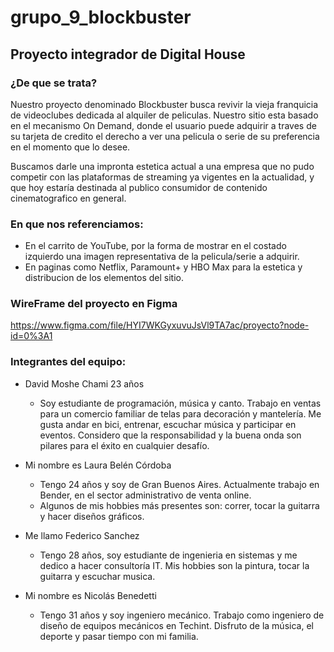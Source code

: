 # grupo_9_blockbuster
## Proyecto integrador de Digital House

### ¿De que se trata?

Nuestro proyecto denominado Blockbuster busca revivir la vieja franquicia de videoclubes dedicada al alquiler de peliculas. Nuestro sitio esta basado en el mecanismo On Demand, donde el usuario puede adquirir a traves de su tarjeta de credito el derecho a ver una pelicula o serie de su preferencia en el momento que lo desee.

Buscamos darle una impronta estetica actual a una empresa que no pudo competir con las plataformas de streaming ya vigentes en la actualidad, y que hoy estaría destinada al publico consumidor de contenido cinematografico en general.

### En que nos referenciamos:

- En el carrito de YouTube, por la forma de mostrar en el costado izquierdo una imagen representativa de la pelicula/serie a adquirir.
- En paginas como Netflix, Paramount+ y HBO Max para la estetica y distribucion de los elementos del sitio.

### WireFrame del proyecto en Figma
https://www.figma.com/file/HYI7WKGyxuvuJsVl9TA7ac/proyecto?node-id=0%3A1

### Integrantes del equipo:

* David Moshe Chami 23 años
  - Soy estudiante de programación, música y canto. Trabajo en ventas para un comercio familiar de telas para decoración y mantelería. Me gusta andar en bici, entrenar, escuchar música y participar en eventos. Considero que la responsabilidad y la buena onda son pilares para el éxito en cualquier desafío.

* Mi nombre es Laura Belén Córdoba
  - Tengo 24 años y soy de Gran Buenos Aires.  Actualmente trabajo en Bender, en el sector administrativo de venta online. 
  - Algunos de mis hobbies más presentes son: correr, tocar la guitarra y hacer diseños gráficos.

* Me llamo Federico Sanchez
  - Tengo 28 años, soy estudiante de ingenieria en sistemas y me dedico a hacer consultoría IT. Mis hobbies son la pintura, tocar la guitarra y escuchar musica. 

* Mi nombre es Nicolás Benedetti
  - Tengo 31 años y soy ingeniero mecánico. Trabajo como ingeniero de diseño de equipos mecánicos en Techint. Disfruto de la música, el deporte y pasar tiempo con mi familia.

